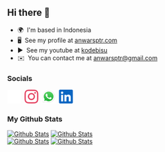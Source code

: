 ## Hi there 👋

* 🌍  I'm based in Indonesia
* 🖥️  See my profile at [anwarsptr.com](https://anwarsptr.com)
* ▶  See my youtube at [kodebisu](https://www.youtube.com/kodebisu)
* ✉️  You can contact me at [anwarsptr@gmail.com](mailto:anwarsptr@gmail.com)

### Socials

<p align="left"> <a href="https://www.github.com/anwarsptr" target="_blank" rel="noreferrer"><img src="https://raw.githubusercontent.com/anwarsptr/anwarsptr/main/assets/socials/github-dark.svg" width="32" height="32" /></a> &nbsp;<a href="https://www.instagram.com/anwarsptr" target="_blank" rel="noreferrer"><img src="https://raw.githubusercontent.com/anwarsptr/anwarsptr/main/assets/socials/instagram.svg" width="32" height="32" /></a> &nbsp;<a href="https://wa.me/6281277855601" target="_blank" rel="noreferrer"><img src="https://raw.githubusercontent.com/anwarsptr/anwarsptr/main/assets/socials/whatsapp.svg" width="32" height="32" /></a> &nbsp;<a href="https://www.linkedin.com/in/anwarsptr" target="_blank" rel="noreferrer"><img src="https://raw.githubusercontent.com/anwarsptr/anwarsptr/main/assets/socials/linkedin.svg" width="32" height="32" /></a></p>

### My Github Stats
[![Github Stats](https://img.shields.io/github/followers/anwarsptr?logo=github&style=for-the-badge&color=6082B0)](https://www.github.com/anwarsptr) [![Github Stats](https://komarev.com/ghpvc/?username=anwarsptr&style=flat-square&color=6082B0&style=for-the-badge)](https://www.github.com/anwarsptr)<br>
[![Github Stats](https://ben-gh-readme.vercel.app/api?username=anwarsptr&show_icons=true&hide=issues&count_private=true&theme=dracula&hide_border=true&sec=12321)](https://www.github.com/anwarsptr)
[![Github Stats](https://ben-gh-readme.vercel.app/api/top-langs/?username=anwarsptr&theme=dracula&layout=compact&hide=Cmake,C%2B%2B&show_icons=true&hide_border=true&)](https://www.github.com/anwarsptr)

